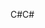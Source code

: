 <span data-ttu-id="f87aa-101">C#</span><span class="sxs-lookup"><span data-stu-id="f87aa-101">C#</span></span>